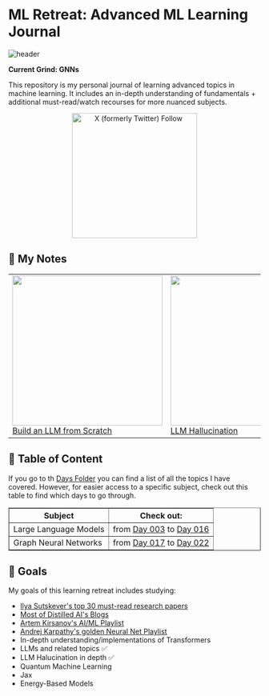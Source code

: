 # ML Retreat: Advanced ML Learning Journal

![header](assets/header.png)

**Current Grind: GNNs**

This repository is my personal journal of learning advanced topics in machine learning. It includes an in-depth understanding of fundamentals + additional must-read/watch recourses for more nuanced subjects.

<div align="center">
  <img alt="X (formerly Twitter) Follow" src="https://img.shields.io/twitter/follow/Hesamation" width=250>
</div>

## 📝 My Notes
<div align="center">
  <table>
    <tr>
      <td>
        <img src="assets/LLM-from-scratch-notes.png" width="300"/>
        <br/>
        <a href="assets/LLM-from-scratch-notes.pdf">Build an LLM from Scratch</a>
      </td>
      <td>
        <img src="assets/LLM-hallucination.jpg" width="300"/>
        <br/>
        <a href="assets/LLM-Hallucination.pdf">LLM Hallucination</a>
      </td>
      <td>
        <img src="assets/LLM-Edge-Beyond-Attention.png" width="300"/>
        <br/>
        <a href="assets/LLM-Edge-Beyond-Attention.pdf">LLM Edge: Beyond Attention</a>
      </td>
    </tr>
  </table>
</div>

## 📕 Table of Content
If you go to th [Days Folder](Days/) you can find a list of all the topics I have covered. However, for easier access to a specific subject, check out this table to find which days to go through.

<div align="center">
  <table border="1">
    <tr>
      <th>Subject</th>
      <th>Check out:</th>
    </tr>
    <tr>
      <td>Large Language Models</td>
      <td>from <a href="Days\003 (llm fundamentals, pos embedding)">Day 003</a> to <a href="Days\016 (Multi Modal LM)">Day 016</a></td>
    </tr>
    <tr>
      <td>Graph Neural Networks</td>
      <td>from <a href="Days\017 (GNN)">Day 017</a>  to <a href="Days\022 (GNN)">Day 022</a></td></td>
    </tr>
  </table>
</div>


## 🎯 Goals

My goals of this learning retreat includes studying: 

- [Ilya Sutskever's top 30 must-read research papers](https://aman.ai/primers/ai/top-30-papers/)
- [Most of Distilled AI's Blogs](https://aman.ai/primers/ai/)
- [Artem Kirsanov's AI/ML Playlist](https://www.youtube.com/playlist?list=PLgtmMKe4spCPsxyMpg-sxf3EcbsFYlzPK)
- [Andrej Karpathy's golden Neural Net Playlist](https://www.youtube.com/playlist?list=PLAqhIrjkxbuWI23v9cThsA9GvCAUhRvKZ)
- In-depth understanding/implementations of Transformers
- LLMs and related topics ✅
- LLM Halucination in depth ✅
- Quantum Machine Learning
- Jax
- Energy-Based Models